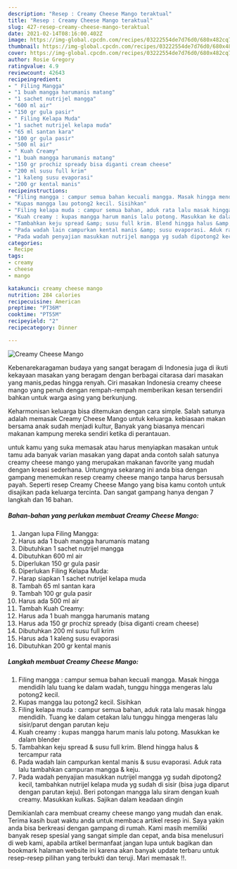 ```yaml
---
description: "Resep : Creamy Cheese Mango teraktual"
title: "Resep : Creamy Cheese Mango teraktual"
slug: 427-resep-creamy-cheese-mango-teraktual
date: 2021-02-14T08:16:00.402Z
image: https://img-global.cpcdn.com/recipes/03222554de7d76d0/680x482cq70/creamy-cheese-mango-foto-resep-utama.jpg
thumbnail: https://img-global.cpcdn.com/recipes/03222554de7d76d0/680x482cq70/creamy-cheese-mango-foto-resep-utama.jpg
cover: https://img-global.cpcdn.com/recipes/03222554de7d76d0/680x482cq70/creamy-cheese-mango-foto-resep-utama.jpg
author: Rosie Gregory
ratingvalue: 4.9
reviewcount: 42643
recipeingredient:
- " Filing Mangga"
- "1 buah mangga harumanis matang"
- "1 sachet nutrijel mangga"
- "600 ml air"
- "150 gr gula pasir"
- " Filing Kelapa Muda"
- "1 sachet nutrijel kelapa muda"
- "65 ml santan kara"
- "100 gr gula pasir"
- "500 ml air"
- " Kuah Creamy"
- "1 buah mangga harumanis matang"
- "150 gr prochiz spready bisa diganti cream cheese"
- "200 ml susu full krim"
- "1 kaleng susu evaporasi"
- "200 gr kental manis"
recipeinstructions:
- "Filing mangga : campur semua bahan kecuali mangga. Masak hingga mendidih lalu tuang ke dalam wadah, tunggu hingga mengeras lalu potong2 kecil."
- "Kupas mangga lau potong2 kecil. Sisihkan"
- "Filing kelapa muda : campur semua bahan, aduk rata lalu masak hingga mendidih. Tuang ke dalam cetakan lalu tunggu hingga mengeras lalu sisir/parut dengan parutan keju"
- "Kuah creamy : kupas mangga harum manis lalu potong. Masukkan ke dalam blender"
- "Tambahkan keju spread &amp; susu full krim. Blend hingga halus &amp; tercampur rata"
- "Pada wadah lain campurkan kental manis &amp; susu evaporasi. Aduk rata lalu tambahkan campuran mangga &amp; keju."
- "Pada wadah penyajian masukkan nutrijel mangga yg sudah dipotong2 kecil, tambahkan nutrijel kelapa muda yg sudah di sisir (bisa juga diparut dengan parutan keju). Beri potongan mangga lalu siram dengan kuah creamy. Masukkan kulkas. Sajikan dalam keadaan dingin"
categories:
- Recipe
tags:
- creamy
- cheese
- mango

katakunci: creamy cheese mango 
nutrition: 284 calories
recipecuisine: American
preptime: "PT36M"
cooktime: "PT55M"
recipeyield: "2"
recipecategory: Dinner

---
```



![Creamy Cheese Mango](https://img-global.cpcdn.com/recipes/03222554de7d76d0/680x482cq70/creamy-cheese-mango-foto-resep-utama.jpg)

Kebenarekaragaman budaya yang sangat beragam di Indonesia juga di ikuti kekayaan masakan yang beragam dengan berbagai citarasa dari masakan yang manis,pedas hingga renyah. Ciri masakan Indonesia creamy cheese mango yang penuh dengan rempah-rempah memberikan kesan tersendiri bahkan untuk warga asing yang berkunjung.




Keharmonisan keluarga bisa ditemukan dengan cara simple. Salah satunya adalah memasak Creamy Cheese Mango untuk keluarga. kebiasaan makan bersama anak sudah menjadi kultur, Banyak yang biasanya mencari makanan kampung mereka sendiri ketika di perantauan.

untuk kamu yang suka memasak atau harus menyiapkan masakan untuk tamu ada banyak varian masakan yang dapat anda contoh salah satunya creamy cheese mango yang merupakan makanan favorite yang mudah dengan kreasi sederhana. Untungnya sekarang ini anda bisa dengan gampang menemukan resep creamy cheese mango tanpa harus bersusah payah.
Seperti resep Creamy Cheese Mango yang bisa kamu contoh untuk disajikan pada keluarga tercinta. Dan sangat gampang hanya dengan 7 langkah dan 16 bahan.


<!--inarticleads1-->

##### Bahan-bahan yang perlukan membuat Creamy Cheese Mango:

1. Jangan lupa  Filing Mangga:
1. Harus ada 1 buah mangga harumanis matang
1. Dibutuhkan 1 sachet nutrijel mangga
1. Dibutuhkan 600 ml air
1. Diperlukan 150 gr gula pasir
1. Diperlukan  Filing Kelapa Muda:
1. Harap siapkan 1 sachet nutrijel kelapa muda
1. Tambah 65 ml santan kara
1. Tambah 100 gr gula pasir
1. Harus ada 500 ml air
1. Tambah  Kuah Creamy:
1. Harus ada 1 buah mangga harumanis matang
1. Harus ada 150 gr prochiz spready (bisa diganti cream cheese)
1. Dibutuhkan 200 ml susu full krim
1. Harus ada 1 kaleng susu evaporasi
1. Dibutuhkan 200 gr kental manis




<!--inarticleads2-->

##### Langkah membuat  Creamy Cheese Mango:

1. Filing mangga : campur semua bahan kecuali mangga. Masak hingga mendidih lalu tuang ke dalam wadah, tunggu hingga mengeras lalu potong2 kecil.
1. Kupas mangga lau potong2 kecil. Sisihkan
1. Filing kelapa muda : campur semua bahan, aduk rata lalu masak hingga mendidih. Tuang ke dalam cetakan lalu tunggu hingga mengeras lalu sisir/parut dengan parutan keju
1. Kuah creamy : kupas mangga harum manis lalu potong. Masukkan ke dalam blender
1. Tambahkan keju spread &amp; susu full krim. Blend hingga halus &amp; tercampur rata
1. Pada wadah lain campurkan kental manis &amp; susu evaporasi. Aduk rata lalu tambahkan campuran mangga &amp; keju.
1. Pada wadah penyajian masukkan nutrijel mangga yg sudah dipotong2 kecil, tambahkan nutrijel kelapa muda yg sudah di sisir (bisa juga diparut dengan parutan keju). Beri potongan mangga lalu siram dengan kuah creamy. Masukkan kulkas. Sajikan dalam keadaan dingin




Demikianlah cara membuat creamy cheese mango yang mudah dan enak. Terima kasih buat waktu anda untuk membaca artikel resep ini. Saya yakin anda bisa berkreasi dengan gampang di rumah. Kami masih memiliki banyak resep spesial yang sangat simple dan cepat, anda bisa menelusuri di web kami, apabila artikel bermanfaat jangan lupa untuk bagikan dan bookmark halaman website ini karena akan banyak update terbaru untuk resep-resep pilihan yang terbukti dan teruji. Mari memasak !!. 
